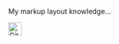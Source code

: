 My markup layout knowledge...

<img alt="GitHub commit activity" src="https://img.shields.io/github/commit-activity/y/tamga05/Circular_graph?style=flat-square" height="27">
